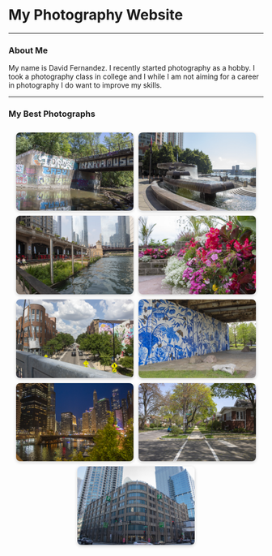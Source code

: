 <html>
  <head>
    <title>my website</title>
    <style>
      .gallery {
        display: flex;
        flex-wrap: wrap;
        justify-content: center;
        gap: 10px;
        padding: 10px;
      }
      .gallery img {
        width: 48%;
        height: auto;
        border-radius: 8px;
        box-shadow: 0 2px 6px rgba(0,0,0,0.2);
      }
      @media (max-width: 600px) {
        .gallery img {
          width: 100%;
        }
      }
    </style>
  </head>
  <body>
    <h1>My Photography Website</h1>
    <hr>
    <h3>About Me</h3>
    <p>My name is David Fernandez. I recently started photography as a hobby. I took a photography class in college and I while I am not aiming for a career in photography I do want to improve my skills.</p>
    <hr>
    <h3>My Best Photographs</h3>
    <div class="gallery">
      <img src="Best/IMG_1256_Best.jpg" loading="lazy" alt="Project 9">
      <img src="Best/IMG_1149_Best.jpg" loading="lazy" alt="Project 8">
      <img src="Best/IMG_0907_Best.jpg" loading="lazy" alt="Project 7">
      <img src="Best/IMG_0850_Best.jpg" loading="lazy" alt="Project 6">
      <img src="Best/IMG_0801_Best.jpg" loading="lazy" alt="Project 5">
      <img src="Best/IMG_0752_Best.jpg" loading="lazy" alt="Project 4">
      <img src="Best/IMG_0660_Best.jpg" loading="lazy" alt="Project 3">
      <img src="Best/IMG_0550_Best.jpg" loading="lazy" alt="Project 2">
      <img src="Best/IMG_0488_Best.jpg" loading="lazy" alt="Project 1">
  </body>
</html>
